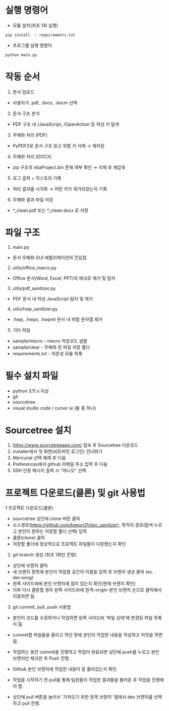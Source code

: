 # 실행 명령어
 - 모듈 설치(최초 1회 실행)
```sh
pip install -r requirements.txt
```
 - 프로그램 실행 명령어
```sh
python main.py
```

# 작동 순서
1. 문서 업로드
  - 사용자가 .pdf, .docx, .docm 선택

2. 문서 구조 분석
  - PDF 구조 내 /JavaScript, /OpenAction 등 악성 키 탐색

3. 무해화 처리 (PDF)
  - PyPDF2로 문서 구조 읽고 위험 키 삭제 → 재저장

4. 무해화 처리 (DOCX)
  - zip 구조의 vbaProject.bin 존재 여부 확인 → 삭제 후 재압축

5. 로그 출력 + 히스토리 기록
  - 처리 결과를 시각화 → 어떤 키가 제거되었는지 기록

6. 무해화 결과 파일 저장
  - *_clean.pdf 또는 *_clean.docx 로 저장

# 파일 구조
1. main.py
  - 문서 무해화 GUI 애플리케이션의 진입점

2. utils/office_macro.py
  - Office 문서(Word, Excel, PPT)의 매크로 제거 및 탐지

3. utils/pdf_sanitizer.py
  - PDF 문서 내 악성 JavaScript 탐지 및 제거

4. utils/hwp_sanitizer.py
  - .hwp, .hwpx, .hwpml 문서 내 위험 문자열 제거

5. 기타 파일
  - sample/mecro - mecro 악성코드 샘플
  - sample/clear - 무해화 된 파일 저장 폴더
  - requirements.txt - 의존성 모듈 목록

# 필수 설치 파일
  - python 3.11.x 이상
  - git
  - sourcetree
  - visual studio code / cursor ai (둘 중 하나)

# Sourcetree 설치
 1. https://www.sourcetreeapp.com/ 접속 후 Sourcetree 다운로드
 2. installer에서 첫 화면(비트버킷 로그인) 건너뛰기
 3. Mercurial 선택 해제 후 다음
 4. Preferences에서 github 이메일 주소 입력 후 다음
 5. SSH 인증 메시지 출력 시 "아니오" 선택

# 프로젝트 다운로드(클론) 및 git 사용법
1 프로젝트 다운로드(클론)
  - sourcetree 상단에 clone 버튼 클릭
  - 소스경로(https://github.com/bgeun31/doc_sanitizer), 목적지 경로(탐색 누르고 본인이 원하는 저장할 폴더 선택) 입력
  - 클론(clone) 클릭
  - 저장할 폴더에 정상적으로 프로젝트 파일들이 다운됐는지 확인

2. git branch 생성 (최초 1회만 진행)
  - 상단에 브랜치 클릭
  - 새 브랜치 항목에 본인이 작업할 공간의 이름을 입력 후 브랜치 생성 클릭 (ex. dev.song)
  - 왼쪽 사이드바에 본인 브랜치에 점이 있는지 확인(현재 브랜치 확인)
  - 이후 다시 클론할 경우 왼쪽 사이드바에 원격-origin-본인 브랜치 순으로 클릭해서 이동하면 됨.

3. git commit, pull, push 사용법
  - 본인이 코드를 수정하거나 작업하면 왼쪽 사이드바 '파일 상태'에 변경된 파일 목록이 뜸.
  - commit할 파일들을 올리고 하단 창에 본인이 작업한 내용을 작성하고 커밋을 하면 됨.
  - 작업하는 동안 commit을 진행하고 작업이 완료되면 상단에 push를 누르고 본인 브랜치만 체크한 후 Push 진행.
  - Github 본인 브랜치에 작업한 내용이 잘 올라갔는지 확인.

  - 작업을 시작하기 전 pull을 통해 팀원들이 작업한 결과물을 불러온 후 작업을 진행해야 함.
  - 상단에 pull 버튼을 눌러서 '가져오기 위한 원격 브랜치' 탭에서 dev 브랜치를 선택하고 pull 진행.
